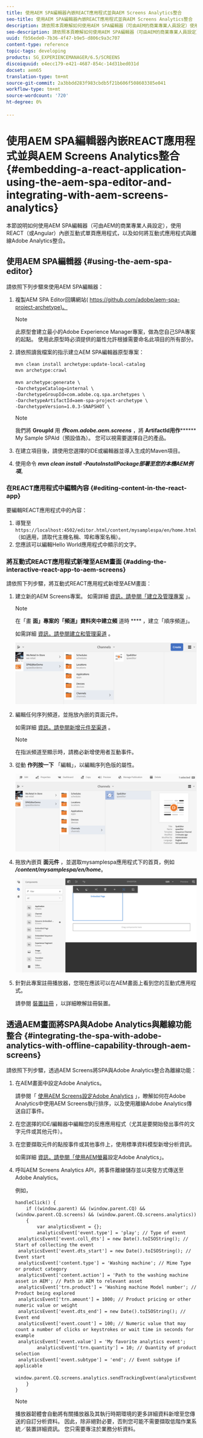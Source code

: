 ```yaml
---
title: 使用AEM SPA編輯器內嵌REACT應用程式並與AEM Screens Analytics整合
seo-title: 使用AEM SPA編輯器內嵌REACT應用程式並與AEM Screens Analytics整合
description: 請依照本頁瞭解如何使用AEM SPA編輯器（可由AEM的商業專業人員設定）使用REACT（或Angular）內嵌互動式單頁應用程式，以及如何將互動式應用程式與離線Adobe Analytics整合。
seo-description: 請依照本頁瞭解如何使用AEM SPA編輯器（可由AEM的商業專業人員設定）使用REACT（或Angular）內嵌互動式單頁應用程式，以及如何將互動式應用程式與離線Adobe Analytics整合。
uuid: fb56ede0-7b36-4f47-b9e5-d806c9a3c707
content-type: reference
topic-tags: developing
products: SG_EXPERIENCEMANAGER/6.5/SCREENS
discoiquuid: e4ecc179-e421-4687-854c-14d31bed031d
docset: aem65
translation-type: tm+mt
source-git-commit: 2a3bbdd283f983cbdb5f21b606f508603385e041
workflow-type: tm+mt
source-wordcount: '720'
ht-degree: 0%

---
```



# 使用AEM SPA編輯器內嵌REACT應用程式並與AEM Screens Analytics整合 {#embedding-a-react-application-using-the-aem-spa-editor-and-integrating-with-aem-screens-analytics}

本節說明如何使用AEM SPA編輯器（可由AEM的商業專業人員設定），使用REACT（或Angular）內嵌互動式單頁應用程式，以及如何將互動式應用程式與離線Adobe Analytics整合。

## 使用AEM SPA編輯器 {#using-the-aem-spa-editor}

請依照下列步驟來使用AEM SPA編輯器：

1. 複製AEM SPA Editor回購網站( [https://github.com/adobe/aem-spa-project-archetype)。](https://github.com/adobe/aem-spa-project-archetype)

   >[!NOTE]
   >
   >此原型會建立最小的Adobe Experience Manager專案，做為您自己SPA專案的起點。 使用此原型時必須提供的屬性允許根據需要命名此項目的所有部分。

1. 請依照讀我檔案的指示建立AEM SPA編輯器原型專案：

   ```
   mvn clean install archetype:update-local-catalog
   mvn archetype:crawl
   
   mvn archetype:generate \
   -DarchetypeCatalog=internal \
   -DarchetypeGroupId=com.adobe.cq.spa.archetypes \
   -DarchetypeArtifactId=aem-spa-project-archetype \
   -DarchetypeVersion=1.0.3-SNAPSHOT \
   ```

   >[!NOTE]
   >
   >我們將 **GroupId** 用 ***作com.adobe.aem.screens*** ，將 **ArtifactId用作******** My Sample SPAId（預設值為）。 您可以視需要選擇自己的產品。

1. 在建立項目後，請使用您選擇的IDE或編輯器並導入生成的Maven項目。
1. 使用命令 ***mvn clean install -PautoInstallPackage部署至您的本機AEM例項***。

### 在REACT應用程式中編輯內容 {#editing-content-in-the-react-app}

要編輯REACT應用程式中的內容：

1. 導覽至 `https://localhost:4502/editor.html/content/mysamplespa/en/home.html` （如適用，請取代主機名稱、埠和專案名稱）。
1. 您應該可以編輯Hello World應用程式中顯示的文字。

### 將互動式REACT應用程式新增至AEM畫面 {#adding-the-interactive-react-app-to-aem-screens}

請依照下列步驟，將互動式REACT應用程式新增至AEM畫面：

1. 建立新的AEM Screens專案。 如需詳細 [資訊，請參閱「建立及管理專案](creating-a-screens-project.md) 」。

   >[!NOTE]
   >
   >在「畫 **面」專案的「頻道」資料夾中建立頻** 道時 **** ，建立「順序頻道」。
   >
   >
   >如需詳細 [資訊，請參閱建立和管理渠道](managing-channels.md) 。

   ![screen_shot_2019-02-15at100330am](assets/screen_shot_2019-02-15at100330am.png)

1. 編輯任何序列頻道，並拖放內嵌的頁面元件。

   如需詳細 [資訊，請參閱新增元件至渠道](adding-components-to-a-channel.md) 。

   >[!NOTE]
   >
   >在指派頻道至顯示時，請務必新增使用者互動事件。

1. 從動 **作列按一下** 「編輯」，以編輯序列色版的屬性。

   ![screen_shot_2019-02-15at100555am](assets/screen_shot_2019-02-15at100555am.png)

1. 拖放內嵌頁 **面元件** ，並選取mysamplespa應用程式下的首頁，例如 ***/content/mysamplespa/en/home***。

   ![screen_shot_2019-02-15at101104am](assets/screen_shot_2019-02-15at101104am.png)

1. 針對此專案註冊播放器，您現在應該可以在AEM畫面上看到您的互動式應用程式。

   請參閱 [裝置註冊](device-registration.md) ，以詳細瞭解註冊裝置。

## 透過AEM畫面將SPA與Adobe Analytics與離線功能整合 {#integrating-the-spa-with-adobe-analytics-with-offline-capability-through-aem-screens}

請依照下列步驟，透過AEM Screens將SPA與Adobe Analytics整合為離線功能：

1. 在AEM畫面中設定Adobe Analytics。

   請參閱「 [使用AEM Screens設定Adobe Analytics](configuring-adobe-analytics-aem-screens.md) 」，瞭解如何在Adobe Analytics中使用AEM Screens執行排序，以及使用離線Adobe Analytics傳送自訂事件。

1. 在您選擇的IDE/編輯器中編輯您的反應應用程式（尤其是要開始發出事件的文字元件或其他元件）。
1. 在您要擷取元件的點按事件或其他事件上，使用標準資料模型新增分析資訊。

   如需詳細 [資訊，請參閱「使用AEM螢幕](configuring-adobe-analytics-aem-screens.md)設定Adobe Analytics」。

1. 呼叫AEM Screens Analytics API，將事件離線儲存並以突發方式傳送至Adobe Analytics。

   例如，

   ```
   handleClick() {
       if ((window.parent) && (window.parent.CQ) && (window.parent.CQ.screens) && (window.parent.CQ.screens.analytics))
       {
           var analyticsEvent = {};
           analyticsEvent['event.type'] = 'play'; // Type of event
    analyticsEvent['event.coll_dts'] = new Date().toISOString(); // Start of collecting the event
    analyticsEvent['event.dts_start'] = new Date().toISOString(); // Event start
    analyticsEvent['content.type'] = 'Washing machine'; // Mime Type or product category
    analyticsEvent['content.action'] = 'Path to the washing machine asset in AEM'; // Path in AEM to relevant asset
    analyticsEvent['trn.product'] = 'Washing machine Model number'; // Product being explored
    analyticsEvent['trn.amount'] = 1000; // Product pricing or other numeric value or weight
    analyticsEvent['event.dts_end'] = new Date().toISOString(); // Event end
    analyticsEvent['event.count'] = 100; // Numeric value that may count a number of clicks or keystrokes or wait time in seconds for example
    analyticsEvent['event.value'] = 'My favorite analytics event';
           analyticsEvent['trn.quantity'] = 10; // Quantity of product selection
    analyticsEvent['event.subtype'] = 'end'; // Event subtype if applicable
    window.parent.CQ.screens.analytics.sendTrackingEvent(analyticsEvent);
       }
   }
   ```

   >[!NOTE]
   >
   >播放器韌體會自動將有關播放器及其執行時期環境的更多詳細資料新增至您傳送的自訂分析資料。 因此，除非絕對必要，否則您可能不需要擷取低階作業系統／裝置詳細資訊。 您只需要專注於業務分析資料。

